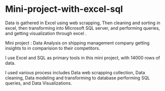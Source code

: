 # Mini-project-with-excel-sql
Data is gathered in Excel using web scrapping, Then cleaning and sorting in excel, then transforming into Microsoft SQL server,  and performing queries, and getting visualization through excel .

Mini project : Data Analysis on shipping management company getting insights to in comparision to their competitors.

I use Excel and SQL as primary tools in this mini project,
with 14000 rows of data.

I used various process includes
Data web scrapping collection, Data cleaning, Data modeling and transforming to database
performing SQL queries, and Data Visualizations.

